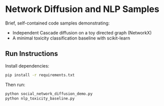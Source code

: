# Network Diffusion and NLP Samples

Brief, self-contained code samples demonstrating:
- Independent Cascade diffusion on a toy directed graph (NetworkX)
- A minimal toxicity classification baseline with scikit-learn

## Run Instructions
Install dependencies:
```bash
pip install -r requirements.txt
```

Then run:
```bash
python social_network_diffusion_demo.py
python nlp_toxicity_baseline.py
```

